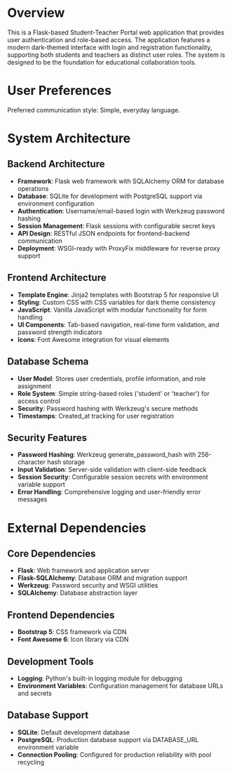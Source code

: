 # Overview

This is a Flask-based Student-Teacher Portal web application that provides user authentication and role-based access. The application features a modern dark-themed interface with login and registration functionality, supporting both students and teachers as distinct user roles. The system is designed to be the foundation for educational collaboration tools.

# User Preferences

Preferred communication style: Simple, everyday language.

# System Architecture

## Backend Architecture
- **Framework**: Flask web framework with SQLAlchemy ORM for database operations
- **Database**: SQLite for development with PostgreSQL support via environment configuration
- **Authentication**: Username/email-based login with Werkzeug password hashing
- **Session Management**: Flask sessions with configurable secret keys
- **API Design**: RESTful JSON endpoints for frontend-backend communication
- **Deployment**: WSGI-ready with ProxyFix middleware for reverse proxy support

## Frontend Architecture
- **Template Engine**: Jinja2 templates with Bootstrap 5 for responsive UI
- **Styling**: Custom CSS with CSS variables for dark theme consistency
- **JavaScript**: Vanilla JavaScript with modular functionality for form handling
- **UI Components**: Tab-based navigation, real-time form validation, and password strength indicators
- **Icons**: Font Awesome integration for visual elements

## Database Schema
- **User Model**: Stores user credentials, profile information, and role assignment
- **Role System**: Simple string-based roles ('student' or 'teacher') for access control
- **Security**: Password hashing with Werkzeug's secure methods
- **Timestamps**: Created_at tracking for user registration

## Security Features
- **Password Hashing**: Werkzeug generate_password_hash with 256-character hash storage
- **Input Validation**: Server-side validation with client-side feedback
- **Session Security**: Configurable session secrets with environment variable support
- **Error Handling**: Comprehensive logging and user-friendly error messages

# External Dependencies

## Core Dependencies
- **Flask**: Web framework and application server
- **Flask-SQLAlchemy**: Database ORM and migration support
- **Werkzeug**: Password security and WSGI utilities
- **SQLAlchemy**: Database abstraction layer

## Frontend Dependencies
- **Bootstrap 5**: CSS framework via CDN
- **Font Awesome 6**: Icon library via CDN

## Development Tools
- **Logging**: Python's built-in logging module for debugging
- **Environment Variables**: Configuration management for database URLs and secrets

## Database Support
- **SQLite**: Default development database
- **PostgreSQL**: Production database support via DATABASE_URL environment variable
- **Connection Pooling**: Configured for production reliability with pool recycling